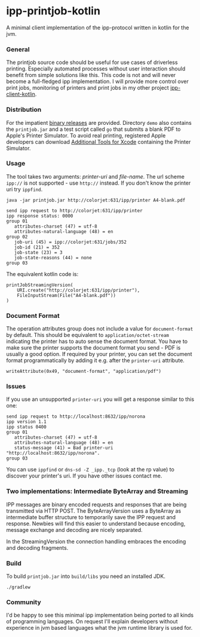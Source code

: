 # ipp-printjob-kotlin

A minimal client implementation of the ipp-protocol written in kotlin for the jvm.

### General

The printjob source code should be useful for use cases of driverless printing.
Especially automated processes without user interaction should benefit from simple solutions like this.
This code is not and will never become a full-fledged ipp implementation.
I will provide more control over print jobs, monitoring of printers and print jobs in my other project
[ipp-client-kotlin](https://github.com/gmuth/ipp-client-kotlin).

### Distribution

For the impatient [binary releases](https://github.com/gmuth/ipp-printjob-kotlin/releases) are provided. 
Directory `demo` also contains the `printjob.jar` and a test script called `go` that submits a blank PDF to Apple's Printer Simulator.
To avoid real printing, registered Apple developers can download
[Additional Tools for Xcode](https://download.developer.apple.com/Developer_Tools/Additional_Tools_for_Xcode_11/Additional_Tools_for_Xcode_11.dmg)
containing the Printer Simulator.

### Usage

The tool takes two arguments: *printer-uri* and *file-name*. 
The url scheme `ipp://` is not supported - use `http://` instead.
If you don't know the printer uri try `ippfind`. 

    java -jar printjob.jar http://colorjet:631/ipp/printer A4-blank.pdf
    
    send ipp request to http://colorjet:631/ipp/printer
    ipp response status: 0000
    group 01
       attributes-charset (47) = utf-8
       attributes-natural-language (48) = en
    group 02
       job-uri (45) = ipp://colorjet:631/jobs/352
       job-id (21) = 352
       job-state (23) = 3
       job-state-reasons (44) = none
    group 03
    
The equivalent kotlin code is:

    printJobStreamingVersion(
        URI.create("http://colorjet:631/ipp/printer"),
        FileInputStream(File("A4-blank.pdf"))
    )

### Document Format

The operation attributes group does not include a value for `document-format` by default.
This should be equivalent to `application/octet-stream` indicating the printer has to auto sense the document format.
You have to make sure the printer supports the document format you send - PDF is usually a good option.
If required by your printer, you can set the document format programmatically by adding it e.g. after the `printer-uri` attribute.

    writeAttribute(0x49, "document-format", "application/pdf")
    
### Issues

If you use an unsupported `printer-uri` you will get a response similar to this one:

    send ipp request to http://localhost:8632/ipp/norona
    ipp version 1.1
    ipp status 0400
    group 01
       attributes-charset (47) = utf-8
       attributes-natural-language (48) = en
       status-message (41) = Bad printer-uri "http://localhost:8632/ipp/norona".
    group 03

You can use `ippfind` or `dns-sd -Z _ipp._tcp` (look at the rp value) to discover your printer's uri.
If you have other issues contact me.

### Two implementations: Intermediate ByteArray and Streaming

IPP messages are binary encoded requests and responses that are being transmitted via HTTP POST.
The ByteArrayVersion uses a ByteArray as intermediate buffer structure to temporarily save the IPP request and response.
Newbies will find this easier to understand because encoding, message exchange and decoding are nicely separated.

In the StreamingVersion the connection handling embraces the encoding and decoding fragments.

### Build

To build `printjob.jar` into `build/libs` you need an installed JDK.

    ./gradlew

### Community

I'd be happy to see this minimal ipp implementation being ported to all kinds of programming languages.
On request I'll explain developers without experience in jvm based languages what the jvm runtime library is used for.
